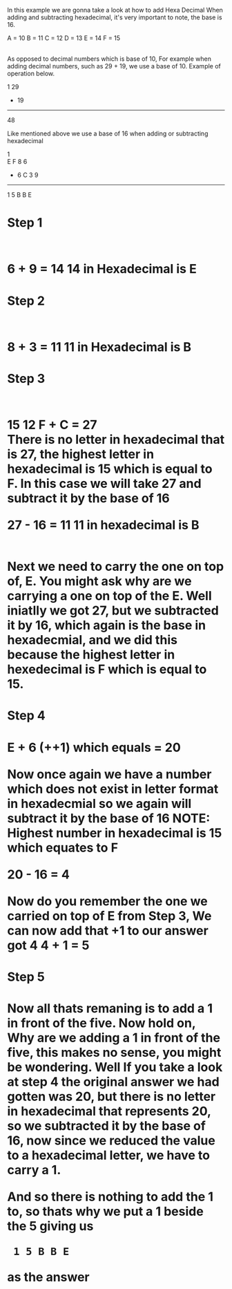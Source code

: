 
In this example we are gonna take a look at how to add Hexa Decimal
When adding and subtracting hexadecimal, it's very important to note, the base is 16.

A = 10
B = 11
C = 12 
D = 13
E = 14
F = 15


<br>
As opposed to decimal numbers which is base of 10,
For example when adding decimal numbers, such as 29 + 19, we use a base of 10. Example of operation below.
<br>

  1
  29
+ 19
-----
  48
 
Like mentioned above we use a base of 16 when adding or subtracting hexadecimal 

  1   
  E F 8 6
+ 6 C 3 9
------------
 1 5 B B E
 

<h1> Step 1 <h1>
<br>
6 + 9 = 14  
14 in Hexadecimal is E 

<h1> Step 2 <h1>
<br>
8 + 3 = 11
11 in Hexadecimal is B

<h1> Step 3 <h1>
<br>
15   12
F  +  C  = 27 
<br>
There is no letter in hexadecimal that is 27, the highest letter in hexadecimal is 15 which is equal to F.
In this case we will take 27 and subtract it by the base of 16

27 - 16 = 11 
11 in hexadecimal is B

<br>
Next we need to carry the one on top of, E. You might ask why are we carrying a one on top of the E.
Well iniatlly we got 27, but we subtracted it by 16, which again is the base in hexadecmial, and we did this because the highest letter in hexedecimal is F which is equal to 15.

<h1> Step 4 <h1>
E + 6  (++1) 
which equals  = 20


Now once again we have a number which does not exist in letter format in hexadecmial so we again will subtract it by the base of 16
NOTE: Highest number in hexadecimal is 15 which equates to F

20 - 16 = 4

Now do you remember the one we carried on top of E from Step 3, We can now add that +1 to our answer got 4 
4 + 1 = 5



<h1> Step 5 <h1>
Now all thats remaning is to add a 1 in front of the five. Now hold on, Why are we adding a 1 in front of the five, this makes no sense, you might be wondering.
Well If you take a look at step 4 the original answer we had gotten was 20, but there is no letter in hexadecimal that represents 20, so we subtracted it by the base of 16, now since we reduced the value to a hexadecimal letter, we have to carry a 1. 

And so there is nothing to add the 1 to, so thats why we put a 1 beside the 5 giving us
```
 1 5 B B E 
```
 as the answer


      
     

